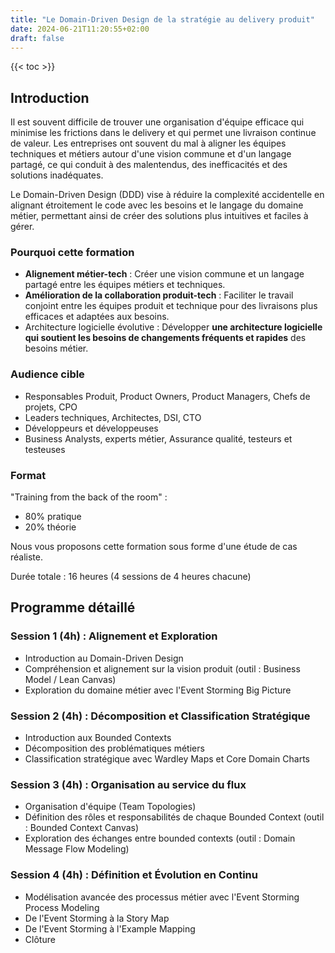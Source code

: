 ```yaml
---
title: "Le Domain-Driven Design de la stratégie au delivery produit"
date: 2024-06-21T11:20:55+02:00
draft: false
---
```


{{< toc >}}

## Introduction

Il est souvent difficile de trouver une organisation d'équipe efficace qui minimise les frictions dans le delivery et qui permet une livraison continue de valeur. Les entreprises ont souvent du mal à aligner les équipes techniques et métiers autour d'une vision commune et d'un langage partagé, ce qui conduit à des malentendus, des inefficacités et des solutions inadéquates.

Le Domain-Driven Design (DDD) vise à réduire la complexité accidentelle en alignant étroitement le code avec les besoins et le langage du domaine métier, permettant ainsi de créer des solutions plus intuitives et faciles à gérer.

### Pourquoi cette formation

- **Alignement métier-tech** : Créer une vision commune et un langage partagé entre les équipes métiers et techniques.
- **Amélioration de la collaboration produit-tech** : Faciliter le travail conjoint entre les équipes produit et technique pour des livraisons plus efficaces et adaptées aux besoins.
- Architecture logicielle évolutive : Développer **une architecture logicielle qui soutient les besoins de changements fréquents et rapides** des besoins métier.

### Audience cible

- Responsables Produit, Product Owners, Product Managers, Chefs de projets, CPO
- Leaders techniques, Architectes, DSI, CTO
- Développeurs et développeuses
- Business Analysts, experts métier, Assurance qualité, testeurs et testeuses

### Format

"Training from the back of the room" :

- 80% pratique
- 20% théorie

Nous vous proposons cette formation sous forme d'une étude de cas réaliste.

Durée totale : 16 heures (4 sessions de 4 heures chacune)

## Programme détaillé

### Session 1 (4h) : Alignement et Exploration

- Introduction au Domain-Driven Design
- Compréhension et alignement sur la vision produit (outil : Business Model / Lean Canvas)
- Exploration du domaine métier avec l'Event Storming Big Picture

### Session 2 (4h) : Décomposition et Classification Stratégique

- Introduction aux Bounded Contexts
- Décomposition des problématiques métiers
- Classification stratégique avec Wardley Maps et Core Domain Charts

### Session 3 (4h) : Organisation au service du flux

- Organisation d'équipe (Team Topologies)
- Définition des rôles et responsabilités de chaque Bounded Context (outil : Bounded Context Canvas)
- Exploration des échanges entre bounded contexts (outil : Domain Message Flow Modeling)

### Session 4 (4h) : Définition et Évolution en Continu

- Modélisation avancée des processus métier avec l'Event Storming Process Modeling
- De l'Event Storming à la Story Map
- De l'Event Storming à l'Example Mapping
- Clôture
